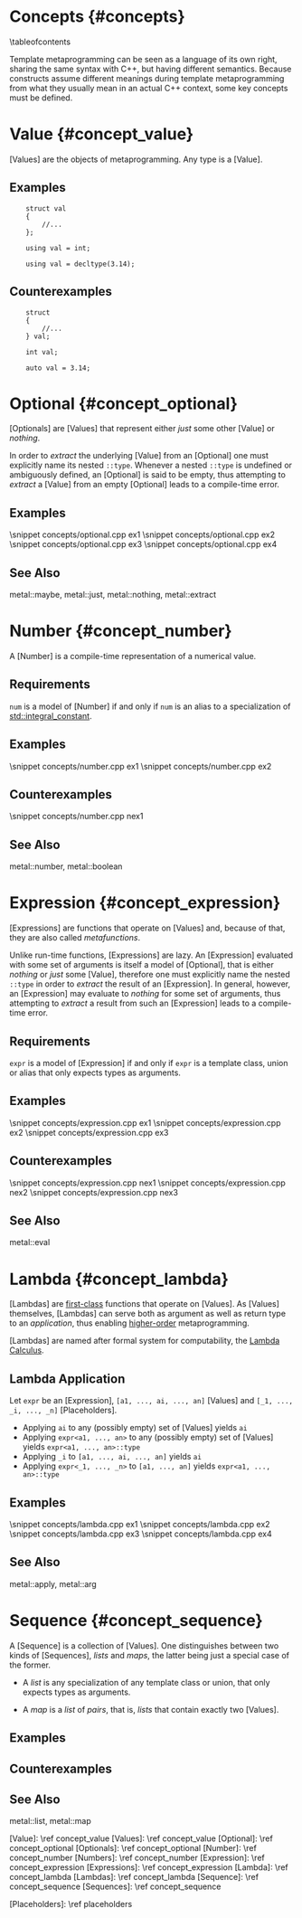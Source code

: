 # Concepts {#concepts}

\tableofcontents

Template metaprogramming can be seen as a language of its own
right, sharing the same syntax with C++, but having different semantics.
Because constructs assume different meanings during template metaprogramming
from what they usually mean in an actual C++ context, some key concepts must be
defined.

Value {#concept_value}
================================================================================

[Values] are the objects of metaprogramming.
Any type is a [Value].

## Examples

~~~{.cpp}
    struct val
    {
        //...
    };
~~~

~~~{.cpp}
    using val = int;
~~~

~~~{.cpp}
    using val = decltype(3.14);
~~~

## Counterexamples

~~~{.cpp}
    struct
    {
        //...
    } val;
~~~

~~~{.cpp}
    int val;
~~~

~~~{.cpp}
    auto val = 3.14;
~~~

Optional {#concept_optional}
================================================================================

[Optionals] are [Values] that
represent either *just* some other [Value] or *nothing*.

In order to *extract* the underlying [Value] from an [Optional]
one must explicitly name its nested `::type`.
Whenever a nested `::type` is undefined or ambiguously defined,
an [Optional] is said to be empty,
thus attempting to *extract* a [Value] from an empty [Optional]
leads to a compile-time error.

## Examples

\snippet concepts/optional.cpp ex1
\snippet concepts/optional.cpp ex2
\snippet concepts/optional.cpp ex3
\snippet concepts/optional.cpp ex4

## See Also

metal::maybe, metal::just, metal::nothing, metal::extract

Number {#concept_number}
================================================================================

A [Number] is a compile-time representation of a numerical value.

## Requirements

`num` is a model of [Number] if and only if `num` is an alias to a
specialization of [std::integral_constant].

## Examples

\snippet concepts/number.cpp ex1
\snippet concepts/number.cpp ex2

## Counterexamples

\snippet concepts/number.cpp nex1

## See Also

metal::number, metal::boolean

Expression {#concept_expression}
================================================================================

[Expressions] are functions that operate on [Values] and,
because of that, they are also called *metafunctions*.

Unlike run-time functions, [Expressions] are lazy.
An [Expression] evaluated with some set of arguments
is itself a model of [Optional],
that is either *nothing* or *just* some [Value],
therefore one must explicitly name the nested `::type`
in order to *extract* the result of an [Expression].
In general, however, an [Expression] may evaluate to
*nothing* for some set of arguments,
thus attempting to *extract* a result from such an [Expression]
leads to a compile-time error.

## Requirements

`expr` is a model of [Expression] if and only if `expr` is a template class,
union or alias that only expects types as arguments.

## Examples

\snippet concepts/expression.cpp ex1
\snippet concepts/expression.cpp ex2
\snippet concepts/expression.cpp ex3

## Counterexamples

\snippet concepts/expression.cpp nex1
\snippet concepts/expression.cpp nex2
\snippet concepts/expression.cpp nex3

## See Also

metal::eval

Lambda {#concept_lambda}
================================================================================

[Lambdas] are [first-class] functions that operate on [Values].
As [Values] themselves,
[Lambdas] can serve both as argument as well as return type to an *application*,
thus enabling [higher-order] metaprogramming.

[Lambdas] are named after formal system for computability,
the [Lambda Calculus].

## Lambda Application

Let `expr` be an [Expression], `[a1, ..., ai, ..., an]` [Values] and
`[_1, ..., _i, ..., _n]` [Placeholders].

* Applying `ai` to any (possibly empty) set of [Values] yields `ai`
* Applying `expr<a1, ..., an>` to any (possibly empty) set of [Values] yields
`expr<a1, ..., an>::type`
* Applying `_i` to `[a1, ..., ai, ..., an]` yields `ai`
* Applying `expr<_1, ..., _n>` to `[a1, ..., an]` yields
`expr<a1, ..., an>::type`

## Examples

\snippet concepts/lambda.cpp ex1
\snippet concepts/lambda.cpp ex2
\snippet concepts/lambda.cpp ex3
\snippet concepts/lambda.cpp ex4

## See Also

metal::apply, metal::arg

Sequence {#concept_sequence}
================================================================================

A [Sequence] is a collection of [Values].
One distinguishes between two kinds of [Sequences],
*lists* and *maps*, the latter being just a special case of the former.

* A *list* is any specialization of any template class or union,
that only expects types as arguments.

* A *map* is a *list* of *pairs*, that is,
*lists* that contain exactly two [Values].

## Examples

## Counterexamples

## See Also

metal::list, metal::map


[Value]:                    \ref concept_value
[Values]:                   \ref concept_value
[Optional]:                 \ref concept_optional
[Optionals]:                \ref concept_optional
[Number]:                   \ref concept_number
[Numbers]:                  \ref concept_number
[Expression]:               \ref concept_expression
[Expressions]:              \ref concept_expression
[Lambda]:                   \ref concept_lambda
[Lambdas]:                  \ref concept_lambda
[Sequence]:                 \ref concept_sequence
[Sequences]:                \ref concept_sequence

[Placeholders]:             \ref placeholders

[std::integral_constant]:   http://en.cppreference.com/w/cpp/types/integral_constant
[higher-order]:             https://en.wikipedia.org/wiki/Higher-order_lambda
[first-class]:              https://en.wikipedia.org/wiki/First-class_citizen
[Lambda Calculus]:          https://en.wikipedia.org/wiki/Lambda_calculus
